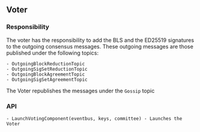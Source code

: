 ## Voter

### Responsibility

The voter has the responsibility to add the BLS and the ED25519 signatures to the outgoing consensus messages. These outgoing messages are those published under the following topics:

    - OutgoingBlockReductionTopic
    - OutgoingSigSetReductionTopic
    - OutgoingBlockAgreementTopic
    - OutgoingSigSetAgreementTopic

The Voter republishes the messages under the `Gossip` topic

### API

    - LaunchVotingComponent(eventbus, keys, committee) - Launches the Voter
